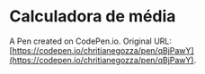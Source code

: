 # Calculadora de média

A Pen created on CodePen.io. Original URL: [https://codepen.io/chritianegozza/pen/qBjPawY](https://codepen.io/chritianegozza/pen/qBjPawY).


